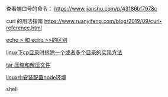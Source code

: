 查看端口号的命令： https://www.jianshu.com/p/43186bf7978c

curl 的用法指南 https://www.ruanyifeng.com/blog/2019/09/curl-reference.html

[echo > 和 echo >>的区别](https://www.cnblogs.com/aspirant/p/7802989.html)

[linux下cp目录时排除一个或者多个目录的实现方法](https://www.mscto.com/q/137665238844571648)

[tar 压缩和解压文件](https://einverne.github.io/post/2016/09/tar-archive-and-extract.html)

[linux中安装配置node环境](https://blog.csdn.net/qq_42046421/article/details/124752854)


shell

